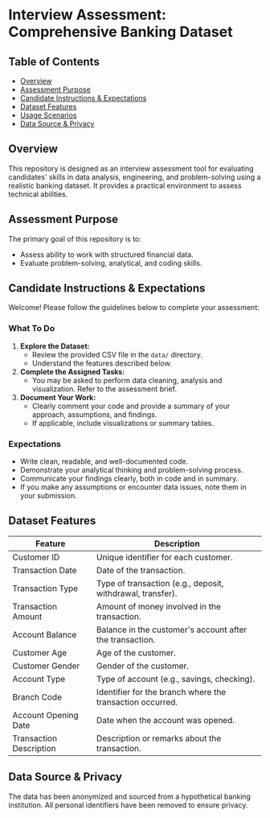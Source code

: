 # Interview Assessment: Comprehensive Banking Dataset

## Table of Contents
- [Overview](#overview)
- [Assessment Purpose](#assessment-purpose)
- [Candidate Instructions & Expectations](#candidate-instructions--expectations)
- [Dataset Features](#dataset-features)
- [Usage Scenarios](#usage-scenarios)
- [Data Source & Privacy](#data-source--privacy)

## Overview
This repository is designed as an interview assessment tool for evaluating candidates' skills in data analysis, engineering, and problem-solving using a realistic banking dataset. It provides a practical environment to assess technical abilities.

## Assessment Purpose
The primary goal of this repository is to:
- Assess ability to work with structured financial data.
- Evaluate problem-solving, analytical, and coding skills.

## Candidate Instructions & Expectations
Welcome! Please follow the guidelines below to complete your assessment:

### What To Do
1. **Explore the Dataset:**
   - Review the provided CSV file in the `data/` directory.
   - Understand the features described below.
2. **Complete the Assigned Tasks:**
   - You may be asked to perform data cleaning, analysis and visualization. Refer to the assessment brief.
3. **Document Your Work:**
   - Clearly comment your code and provide a summary of your approach, assumptions, and findings.
   - If applicable, include visualizations or summary tables.

### Expectations
- Write clean, readable, and well-documented code.
- Demonstrate your analytical thinking and problem-solving process.
- Communicate your findings clearly, both in code and in summary.
- If you make any assumptions or encounter data issues, note them in your submission.

## Dataset Features
| Feature                | Description                                                      |
|------------------------|------------------------------------------------------------------|
| Customer ID            | Unique identifier for each customer.                              |
| Transaction Date       | Date of the transaction.                                          |
| Transaction Type       | Type of transaction (e.g., deposit, withdrawal, transfer).        |
| Transaction Amount     | Amount of money involved in the transaction.                      |
| Account Balance        | Balance in the customer's account after the transaction.          |
| Customer Age           | Age of the customer.                                              |
| Customer Gender        | Gender of the customer.                                           |
| Account Type           | Type of account (e.g., savings, checking).                        |
| Branch Code            | Identifier for the branch where the transaction occurred.         |
| Account Opening Date   | Date when the account was opened.                                 |
| Transaction Description| Description or remarks about the transaction.                     |

## Data Source & Privacy
The data has been anonymized and sourced from a hypothetical banking institution. All personal identifiers have been removed to ensure privacy.
